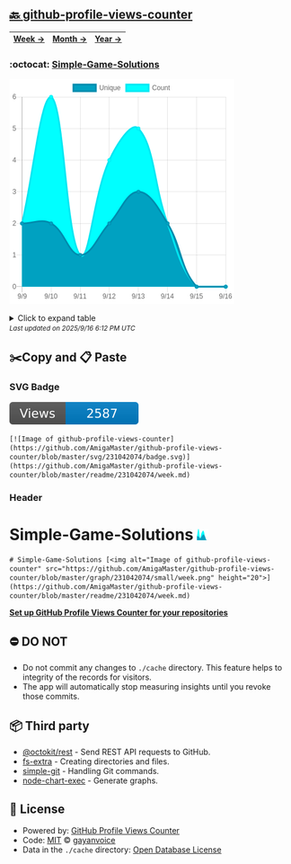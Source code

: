 ## [🔙 github-profile-views-counter](https://github.com/AmigaMaster/github-profile-views-counter)
| [**Week →**](https://github.com/AmigaMaster/github-profile-views-counter/blob/master/readme/231042074/week.md) | [**Month →**](https://github.com/AmigaMaster/github-profile-views-counter/blob/master/readme/231042074/month.md) | [**Year →**](https://github.com/AmigaMaster/github-profile-views-counter/blob/master/readme/231042074/year.md) |
| ---- | ---- | ----- |
### :octocat: [Simple-Game-Solutions](https://github.com/AmigaMaster/Simple-Game-Solutions)
![Image of github-profile-views-counter](https://github.com/AmigaMaster/github-profile-views-counter/blob/master/graph/231042074/large/week.png)

<details>
	<summary>Click to expand table</summary>
	<h2>:calendar: Week Page Views Table</h2>
<table>
	<tr>
		<th>
			Last Updated
		</th>
		<th>
			Unique
		</th>
		<th>
			Count
		</th>
	</tr>
	<tr>
		<td>
			<code>2025/9/16</code>
		</td>
		<td>
			<code>0</code>
		</td>
		<td>
			<code>0</code>
		</td>
	</tr>
	<tr>
		<td>
			<code>2025/9/15</code>
		</td>
		<td>
			<code>0</code>
		</td>
		<td>
			<code>0</code>
		</td>
	</tr>
	<tr>
		<td>
			<code>2025/9/14</code>
		</td>
		<td>
			<code>2</code>
		</td>
		<td>
			<code>2</code>
		</td>
	</tr>
	<tr>
		<td>
			<code>2025/9/13</code>
		</td>
		<td>
			<code>3</code>
		</td>
		<td>
			<code>5</code>
		</td>
	</tr>
	<tr>
		<td>
			<code>2025/9/12</code>
		</td>
		<td>
			<code>2</code>
		</td>
		<td>
			<code>4</code>
		</td>
	</tr>
	<tr>
		<td>
			<code>2025/9/11</code>
		</td>
		<td>
			<code>1</code>
		</td>
		<td>
			<code>1</code>
		</td>
	</tr>
	<tr>
		<td>
			<code>2025/9/10</code>
		</td>
		<td>
			<code>2</code>
		</td>
		<td>
			<code>6</code>
		</td>
	</tr>
	<tr>
		<td>
			<code>2025/9/9</code>
		</td>
		<td>
			<code>2</code>
		</td>
		<td>
			<code>2</code>
		</td>
	</tr>
</table>

</details>
<small><i>Last updated on 2025/9/16 6:12 PM UTC</i></small>

## ✂️Copy and 📋 Paste
### SVG Badge
[![Image of github-profile-views-counter](https://github.com/AmigaMaster/github-profile-views-counter/blob/master/svg/231042074/badge.svg)](https://github.com/AmigaMaster/github-profile-views-counter/blob/master/readme/231042074/week.md)
```readme
[![Image of github-profile-views-counter](https://github.com/AmigaMaster/github-profile-views-counter/blob/master/svg/231042074/badge.svg)](https://github.com/AmigaMaster/github-profile-views-counter/blob/master/readme/231042074/week.md)
```
### Header
# Simple-Game-Solutions [<img alt="Image of github-profile-views-counter" src="https://github.com/AmigaMaster/github-profile-views-counter/blob/master/graph/231042074/small/week.png" height="20">](https://github.com/AmigaMaster/github-profile-views-counter/blob/master/readme/231042074/week.md)
```readme
# Simple-Game-Solutions [<img alt="Image of github-profile-views-counter" src="https://github.com/AmigaMaster/github-profile-views-counter/blob/master/graph/231042074/small/week.png" height="20">](https://github.com/AmigaMaster/github-profile-views-counter/blob/master/readme/231042074/week.md)
```
[**Set up GitHub Profile Views Counter for your repositories**](https://github.com/gayanvoice/github-profile-views-counter)
## ⛔ DO NOT
- Do not commit any changes to `./cache` directory. This feature helps to integrity of the records for visitors.
- The app will automatically stop measuring insights until you revoke those commits.
## 📦 Third party

- [@octokit/rest](https://www.npmjs.com/package/@octokit/rest) - Send REST API requests to GitHub.
- [fs-extra](https://www.npmjs.com/package/fs-extra) - Creating directories and files.
- [simple-git](https://www.npmjs.com/package/simple-git) - Handling Git commands.
- [node-chart-exec](https://www.npmjs.com/package/node-chart-exec) - Generate graphs.
## 📄 License
- Powered by: [GitHub Profile Views Counter](https://github.com/gayanvoice/github-profile-views-counter)
- Code: [MIT](./LICENSE) © [gayanvoice](https://github.com/gayanvoice/github-profile-views-counter)
- Data in the `./cache` directory: [Open Database License](https://opendatacommons.org/licenses/odbl/1-0/)